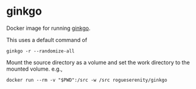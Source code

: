 # ginkgo

Docker image for running [ginkgo](https://onsi.github.io/ginkgo/).

This uses a default command of

```shell
ginkgo -r --randomize-all
```

Mount the source directory as a volume and set the work directory to the mounted volume. e.g.,

```shell
docker run --rm -v "$PWD":/src -w /src rogueserenity/ginkgo
```
